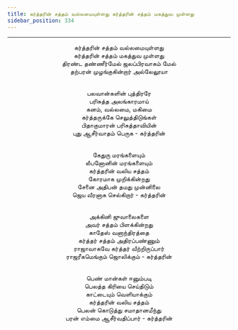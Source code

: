```yaml
---
title: கர்த்தரின் சத்தம் வல்லமையுள்ளது கர்த்தரின் சத்தம் மகத்துவ முள்ளது
sidebar_position: 334
---
```


---
<center>
கர்த்தரின் சத்தம் வல்லமையுள்ளது<br/>
கர்த்தரின் சத்தம் மகத்துவ முள்ளது<br/>
திரண்ட தண்ணீர்மேல் ஜலப்பிரவாகம் மேல்<br/>
தற்பரன் முழங்குகின்றார் அல்லேலூயா<br/><br/>

பலவான்களின் புத்திரரே<br/>
பரிசுத்த அலங்காரமாய்<br/>
கனம், வல்லமை, மகிமை<br/>
கர்த்தருக்கே செலுத்திடுங்கள்<br/>
பிதாகுமாரன் பரிசுத்தாவியின்<br/>
புது ஆசீர்வாதம் பெருக        - கர்த்தரின்<br/><br/>

கேதுரு மரங்களையும்<br/>
லீபனோனின் மரங்களையும்<br/>
கர்த்தரின் வலிய சத்தம்<br/>
கோரமாக முறிக்கின்றது<br/>
சேனை அதிபன் தமது முன்னிலை<br/>
ஜெய வீரனாக செல்கிறார்        - கர்த்தரின்<br/><br/>

அக்கினி ஜுவாலைகளை<br/>
அவர் சத்தம் பிளக்கின்றது<br/>
காதேஸ் வனாந்திரத்தை<br/>
கர்த்தர் சத்தம் அதிரப்பண்ணும்<br/>
ராஜாவாகவே கர்த்தர் வீற்றிருப்பார்<br/>
ராஜரீகமெங்கும் ஜொலிக்கும்         - கர்த்தரின்<br/><br/>

பெண் மான்கள் ஈனும்படி<br/>
பெலத்த கிரியை செய்திடும்<br/>
காட்டையும் வெளியாக்கும்<br/>
கர்த்தரின் வலிய சத்தம்<br/>
பெலன் கொடுத்து சமாதானமீந்து<br/>
பரன் எம்மை ஆசீர்வதிப்பார்        - கர்த்தரின்
</center>